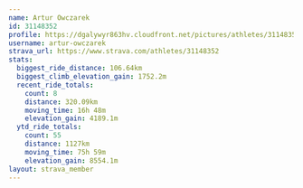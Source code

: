 ```yaml
---
name: Artur Owczarek
id: 31148352
profile: https://dgalywyr863hv.cloudfront.net/pictures/athletes/31148352/15906846/1/large.jpg
username: artur-owczarek
strava_url: https://www.strava.com/athletes/31148352
stats:
  biggest_ride_distance: 106.64km
  biggest_climb_elevation_gain: 1752.2m
  recent_ride_totals:
    count: 8
    distance: 320.09km
    moving_time: 16h 48m
    elevation_gain: 4189.1m
  ytd_ride_totals:
    count: 55
    distance: 1127km
    moving_time: 75h 59m
    elevation_gain: 8554.1m
layout: strava_member
--- 
```

